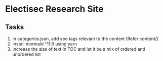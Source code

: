 # Electisec Research Site

## Tasks

1. In categories.json, add seo tags relevant to the content (Refer content/)
2. Install mermaid ^11.6 using yarn
3. Increase the size of text in TOC and let it be a mix of ordered and unordered list